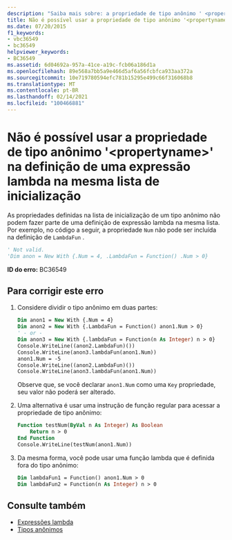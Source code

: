 ```yaml
---
description: "Saiba mais sobre: a propriedade de tipo anônimo ' <propertyname> ' não pode ser usada na definição de uma expressão lambda na mesma lista de inicialização"
title: Não é possível usar a propriedade de tipo anônimo '<propertyname>' na definição de uma expressão lambda na mesma lista de inicialização
ms.date: 07/20/2015
f1_keywords:
- vbc36549
- bc36549
helpviewer_keywords:
- BC36549
ms.assetid: 6d04692a-957a-41ce-a19c-fcb06a186d1a
ms.openlocfilehash: 89e568a7bb5a9e466d5af6a56fcbfca933aa372a
ms.sourcegitcommit: 10e719780594efc781b15295e499c66f316068b8
ms.translationtype: MT
ms.contentlocale: pt-BR
ms.lasthandoff: 02/14/2021
ms.locfileid: "100466881"
---
```

# <a name="anonymous-type-property-propertyname-cannot-be-used-in-the-definition-of-a-lambda-expression-within-the-same-initialization-list"></a>Não é possível usar a propriedade de tipo anônimo '\<propertyname>' na definição de uma expressão lambda na mesma lista de inicialização

As propriedades definidas na lista de inicialização de um tipo anônimo não podem fazer parte de uma definição de expressão lambda na mesma lista. Por exemplo, no código a seguir, a propriedade `Num` não pode ser incluída na definição de `LambdaFun` .

```vb
' Not valid.
'Dim anon = New With {.Num = 4, .LambdaFun = Function() .Num > 0}
```

**ID do erro:** BC36549

## <a name="to-correct-this-error"></a>Para corrigir este erro

1. Considere dividir o tipo anônimo em duas partes:

    ```vb
    Dim anon1 = New With {.Num = 4}
    Dim anon2 = New With {.LambdaFun = Function() anon1.Num > 0}
    ' - or -
    Dim anon3 = New With {.lambdaFun = Function(n As Integer) n > 0}
    Console.WriteLine((anon2.LambdaFun)())
    Console.WriteLine(anon3.lambdaFun(anon1.Num))
    anon1.Num = -5
    Console.WriteLine((anon2.LambdaFun)())
    Console.WriteLine(anon3.lambdaFun(anon1.Num))
    ```

    Observe que, se você declarar `anon1.Num` como uma `Key` propriedade, seu valor não poderá ser alterado.

2. Uma alternativa é usar uma instrução de função regular para acessar a propriedade de tipo anônimo:

    ```vb
    Function testNum(ByVal n As Integer) As Boolean
        Return n > 0
    End Function
    Console.WriteLine(testNum(anon1.Num))
    ```

3. Da mesma forma, você pode usar uma função lambda que é definida fora do tipo anônimo:

    ```vb
    Dim lambdaFun1 = Function() anon1.Num > 0
    Dim lambdaFun2 = Function(n As Integer) n > 0
    ```

## <a name="see-also"></a>Consulte também

- [Expressões lambda](../programming-guide/language-features/procedures/lambda-expressions.md)
- [Tipos anônimos](../programming-guide/language-features/objects-and-classes/anonymous-types.md)
